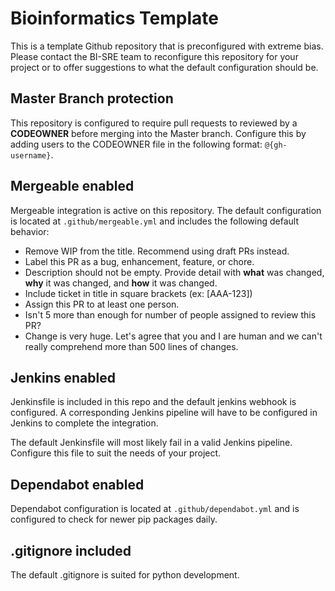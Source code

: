 # Bioinformatics Template

This is a template Github repository that is preconfigured with extreme bias. Please contact the BI-SRE team to reconfigure this repository for your project or to offer suggestions to what the default configuration should be.


## Master Branch protection

This repository is configured to require pull requests to reviewed by a **CODEOWNER** before merging into the Master branch. Configure this by adding users to the CODEOWNER file in the following format: `@{gh-username}`.

## Mergeable enabled

Mergeable integration is active on this repository. The default configuration is located at `.github/mergeable.yml` and includes the following default behavior:

 - Remove WIP from the title. Recommend using draft PRs instead.
 - Label this PR as a bug, enhancement, feature, or chore.
 - Description should not be empty. Provide detail with **what** was changed, **why** it was changed, and **how** it was changed.
 - Include ticket in title in square brackets (ex: [AAA-123])
 - Assign this PR to at least one person.
 - Isn't 5 more than enough for number of people assigned to review this PR?
 - Change is very huge. Let's agree that you and I are human and we can't really comprehend more than 500 lines of changes.

## Jenkins enabled

Jenkinsfile is included in this repo and the default jenkins webhook is configured. A corresponding Jenkins pipeline will have to be configured in Jenkins to complete the integration. 

The default Jenkinsfile will most likely fail in a valid Jenkins pipeline. Configure this file to suit the needs of your project.

## Dependabot enabled

Dependabot configuration is located at `.github/dependabot.yml` and is configured to check for newer pip packages daily.

## .gitignore included

The default .gitignore is suited for python development.
